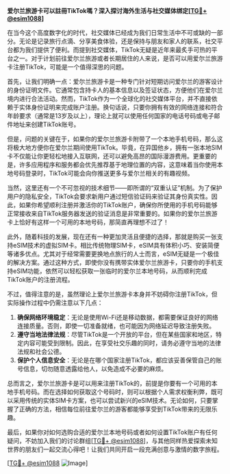 **爱尔兰旅游卡可以註冊TikTok嗎？深入探讨海外生活与社交媒体绑定[[TG💪+ @esim1088](https://t.me/s/esim1088)]**

在当今这个高度数字化的时代，社交媒体已经成为我们日常生活中不可或缺的一部分。无论是记录旅行点滴、分享美食体验，还是保持与朋友和家人的联系，社交平台都为我们提供了便利。而提到社交媒体，TikTok无疑是近年来最炙手可热的平台之一。对于计划前往爱尔兰旅游或者长期居住的人来说，是否可以用爱尔兰旅游卡注册TikTok，可能是一个值得深思的问题。

首先，让我们明确一点：爱尔兰旅游卡是一种专门针对短期访问爱尔兰的游客设计的身份证明文件。它通常包含持卡人的基本信息以及签证状态，方便他们在爱尔兰境内进行合法活动。然而，TikTok作为一个全球化的社交媒体平台，并不直接依赖于实体身份证明来完成账户注册。换句话说，只要你拥有有效的网络连接和符合年龄要求（通常是13岁及以上），理论上就可以使用任何国家的电话号码或电子邮件地址来创建TikTok账号。

但是，问题的关键在于，如果你的爱尔兰旅游卡附带了一个本地手机号码，那么这将极大地方便你在爱尔兰期间使用TikTok。毕竟，在异国他乡，拥有一张本地SIM卡不仅能让你更轻松地接入互联网，还可以避免高昂的国际漫游费用。更重要的是，许多应用程序和服务都会优先推荐基于地理位置的内容，这意味着当你使用本地号码登录时，TikTok可能会向你推送更多与爱尔兰相关的有趣视频。

当然，这里还有一个不可忽视的技术细节——即所谓的“双重认证”机制。为了保护用户的隐私安全，TikTok会要求新用户通过短信验证码来验证其身份真实性。因此，如果你希望顺利注册并激活你的TikTok账户，确保你所使用的手机号码能够正常接收来自TikTok服务器发送的验证消息是非常重要的。如果你的爱尔兰旅游卡上恰好有这样一个可用的本地号码，那简直再理想不过了！

此外，随着科技的发展，现在还有一种更加灵活且便捷的选择，那就是购买一张支持eSIM技术的虚拟SIM卡。相比传统物理SIM卡，eSIM具有体积小巧、安装简便等诸多优点。尤其对于经常需要更换地点旅行的人士而言，eSIM无疑是一个极佳的解决方案。通过这种方式，即使你没有携带实体爱尔兰旅游卡，只要你的手机支持eSIM功能，依然可以轻松获取一张临时的爱尔兰本地号码，从而顺利完成TikTok账户的注册流程。

不过，值得注意的是，虽然理论上爱尔兰旅游卡本身并不妨碍你注册TikTok，但实际操作过程中仍需注意以下几点：

1. **确保网络环境稳定**：无论是使用Wi-Fi还是移动数据，都需要保证良好的网络连接质量。否则，即使一切准备就绪，也可能因为网络延迟导致注册失败。
2. **遵守当地法律法规**：尽管TikTok是一个开放的平台，但在某些国家和地区，特定内容可能受到限制。因此，在享受社交乐趣的同时，请务必遵守当地的法律法规和社会公德。
3. **保护个人信息安全**：无论是在哪个国家注册TikTok，都应该妥善保管自己的账号信息，切勿随意透露给他人，以免造成不必要的麻烦。

总而言之，爱尔兰旅游卡是可以用来注册TikTok的，前提是你要有一个可用的本地手机号码。而在选择如何获取这个号码时，则可以根据个人需求权衡利弊，既可以采用传统的实体SIM卡方案，也可以尝试新兴的eSIM技术。无论如何，只要掌握了正确的方法，相信每位前往爱尔兰的游客都能够享受到TikTok带来的无限乐趣。

最后，如果你对如何选购合适的爱尔兰本地号码或者如何设置TikTok账户有任何疑问，不妨加入我们的讨论群组[[TG💪+ @esim1088](https://t.me/s/esim1088)]，与其他同样热爱探索未知世界的朋友们一起交流心得吧！让我们共同开启一段充满创意与激情的数字旅程。

[[TG💪+ @esim1088](https://t.me/s/esim1088) ![Image](https://i.postimg.cc/4NQfJmqS/Snipaste-2025-05-13-00-14-12.png)]